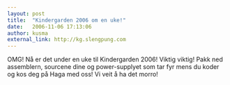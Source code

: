 ```yaml
---
layout: post
title:  "Kindergarden 2006 om en uke!"
date:   2006-11-06 17:13:06
author: kusma
external_link: http://kg.slengpung.com
---
```

OMG! Nå er det under en uke til Kindergarden 2006! Viktig viktig! Pakk
ned assemblern, sourcene dine og power-supplyet som tar fyr mens du
koder og kos deg på Haga med oss! Vi veit å ha det morro!


